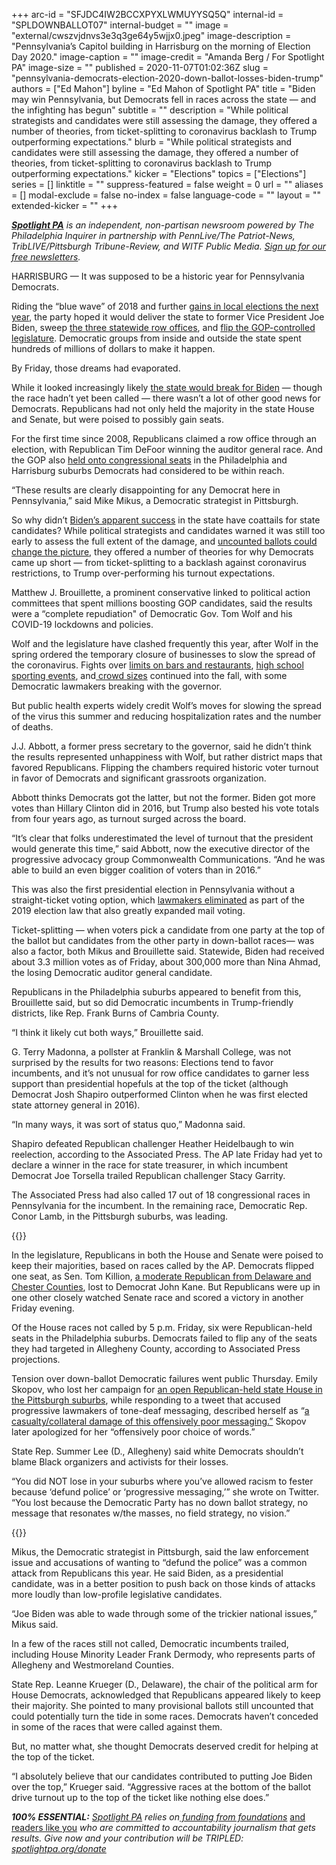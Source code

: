 +++
arc-id = "SFJDC4IW2BCCXPYXLWMUYYSQ5Q"
internal-id = "SPLDOWNBALLOT07"
internal-budget = ""
image = "external/cwszvjdnvs3e3q3ge64y5wjjx0.jpeg"
image-description = "Pennsylvania’s Capitol building in Harrisburg on the morning of Election Day 2020."
image-caption = ""
image-credit = "Amanda Berg / For Spotlight PA"
image-size = ""
published = 2020-11-07T01:02:36Z
slug = "pennsylvania-democrats-election-2020-down-ballot-losses-biden-trump"
authors = ["Ed Mahon"]
byline = "Ed Mahon of Spotlight PA"
title = "Biden may win Pennsylvania, but Democrats fell in races across the state — and the infighting has begun"
subtitle = ""
description = "While political strategists and candidates were still assessing the damage, they offered a number of theories, from ticket-splitting to coronavirus backlash to Trump outperforming expectations."
blurb = "While political strategists and candidates were still assessing the damage, they offered a number of theories, from ticket-splitting to coronavirus backlash to Trump outperforming expectations."
kicker = "Elections"
topics = ["Elections"]
series = []
linktitle = ""
suppress-featured = false
weight = 0
url = ""
aliases = []
modal-exclude = false
no-index = false
language-code = ""
layout = ""
extended-kicker = ""
+++

<a href="https://www.spotlightpa.org/"><i><b>Spotlight PA</b></i></a><i> is an independent, non-partisan newsroom powered by The Philadelphia Inquirer in partnership with PennLive/The Patriot-News, TribLIVE/Pittsburgh Tribune-Review, and WITF Public Media. </i><a href="https://www.spotlightpa.org/newsletters"><i>Sign up for our free newsletters</i></a><i>.</i>

HARRISBURG — It was supposed to be a historic year for Pennsylvania Democrats.

Riding the “blue wave” of 2018 and further <a href="https://www.inquirer.com/news/pennsylvania-2019-election-results-20191106.html" target=_blank>gains in local elections the next year</a>, the party hoped it would deliver the state to former Vice President Joe Biden, sweep <a href="https://www.inquirer.com/politics/election/pennsylvania-row-offices-attorney-general-auditor-treasurer-20201031.html" target=_blank>the three statewide row offices</a>, and <a href="https://www.inquirer.com/politics/election/pennsylvania-state-house-senate-2020-election-20201026.html" target=_blank>flip the GOP-controlled legislature</a>. Democratic groups from inside and outside the state spent hundreds of millions of dollars to make it happen.

By Friday, those dreams had evaporated.

While it looked increasingly likely <a href="https://www.inquirer.com/politics/election/live/elections-2020-results-candidates-updates-news-pennsylvania-20201106.html#card-890981147" target=_blank>the state would break for Biden</a> — though the race hadn’t yet been called — there wasn’t a lot of other good news for Democrats. Republicans had not only held the majority in the state House and Senate, but were poised to possibly gain seats.

For the first time since 2008, Republicans claimed a row office through an election, with Republican Tim DeFoor winning the auditor general race. And the GOP also <a href="https://www.inquirer.com/politics/election/brian-fitzpatrick-christine-finello-1st-district-us-house-2020-pa-results-20201104.html" target=_blank>held onto congressional seats</a> in the Philadelphia and Harrisburg suburbs Democrats had considered to be within reach.

“These results are clearly disappointing for any Democrat here in Pennsylvania,” said Mike Mikus, a Democratic strategist in Pittsburgh.

<script src="https://www.spotlightpa.org/embed.js" async></script><div data-spl-embed-version="1" data-spl-src="https://www.spotlightpa.org/embeds/newsletter/"></div>

So why didn’t <a href="https://www.inquirer.com/news/2020-election-trump-biden-vote-count-pa-philly-results-20201105.html" target="_blank">Biden’s apparent success</a> in the state have coattails for state candidates? While political strategists and candidates warned it was still too early to assess the full extent of the damage, and <a href="https://www.inquirer.com/politics/election/spl/provisional-ballot-pennsylvania-counting-election-2020-20201106.html?outputType=amp" target="_blank">uncounted ballots could change the picture</a>, they offered a number of theories for why Democrats came up short — from ticket-splitting to a backlash against coronavirus restrictions, to Trump over-performing his turnout expectations.

Matthew J. Brouillette, a prominent conservative linked to political action committees that spent millions boosting GOP candidates, said the results were a “complete repudiation" of Democratic Gov. Tom Wolf and his COVID-19 lockdowns and policies.

Wolf and the legislature have clashed frequently this year, after Wolf in the spring ordered the temporary closure of businesses to slow the spread of the coronavirus. Fights over <a href="https://www.post-gazette.com/business/money/2020/10/21/Pennsylvania-House-governor-wolf-veto-coronavirus-restrictions-bars/stories/202010210114">limits on bars and restaurants</a>, <a href="https://www.pennlive.com/sports/2020/09/pa-house-falls-short-in-effort-to-override-gov-tom-wolfs-veto-of-high-schools-sports-bill.html">high school sporting events</a>, and<a href="https://apnews.com/article/virus-outbreak-donald-trump-pennsylvania-pittsburgh-tom-wolf-b458bed82c1b20cf77fdd89736687708"> crowd sizes</a> continued into the fall, with some Democratic lawmakers breaking with the governor.

But public health experts widely credit Wolf’s moves for slowing the spread of the virus this summer and reducing hospitalization rates and the number of deaths.

J.J. Abbott, a former press secretary to the governor, said he didn’t think the results represented unhappiness with Wolf, but rather district maps that favored Republicans. Flipping the chambers required historic voter turnout in favor of Democrats and significant grassroots organization.

Abbott thinks Democrats got the latter, but not the former. Biden got more votes than Hillary Clinton did in 2016, but Trump also bested his vote totals from four years ago, as turnout surged across the board.

“It’s clear that folks underestimated the level of turnout that the president would generate this time,” said Abbott, now the executive director of the progressive advocacy group Commonwealth Communications. “And he was able to build an even bigger coalition of voters than in 2016.”

This was also the first presidential election in Pennsylvania without a straight-ticket voting option, which <a href="https://www.inquirer.com/news/pennsylvania-straight-party-voting-20191112.html">lawmakers eliminated</a> as part of the 2019 election law that also greatly expanded mail voting.

Ticket-splitting — when voters pick a candidate from one party at the top of the ballot but candidates from the other party in down-ballot races— was also a factor, both Mikus and Brouillette said. Statewide, Biden had received about 3.3 million votes as of Friday, about 300,000 more than Nina Ahmad, the losing Democratic auditor general candidate.

Republicans in the Philadelphia suburbs appeared to benefit from this, Brouillette said, but so did Democratic incumbents in Trump-friendly districts, like Rep. Frank Burns of Cambria County.

“I think it likely cut both ways,” Brouillette said.

G. Terry Madonna, a pollster at Franklin &amp; Marshall College, was not surprised by the results for two reasons: Elections tend to favor incumbents, and it’s not unusual for row office candidates to garner less support than presidential hopefuls at the top of the ticket (although Democrat Josh Shapiro outperformed Clinton when he was first elected state attorney general in 2016).

“In many ways, it was sort of status quo,” Madonna said.

Shapiro defeated<b> </b>Republican challenger Heather Heidelbaugh to win reelection, according to the Associated Press. The AP late Friday had yet to declare a winner in the race for state treasurer, in which incumbent Democrat Joe Torsella trailed Republican challenger Stacy Garrity.

The Associated Press had also called 17 out of 18 congressional races in Pennsylvania for the incumbent. In the remaining race, Democratic Rep. Conor Lamb, in the Pittsburgh suburbs, was leading.

{{<picture src="external/sn5asjvj169hr34hcv3c6n142c.jpeg" description="Republican state Sen. Tom Killion campaigns in Aston, Pa., in August." caption="Republican state Sen. Tom Killion campaigns in Aston, Pa., in August." credit="JOSE F. MORENO / Philadelphia Inquirer">}} 

In the legislature, Republicans in both the House and Senate were poised to keep their majorities, based on races called by the AP. Democrats flipped one seat, as Sen. Tom Killion, <a href="https://www.inquirer.com/politics/pennsylvania/philadelphia-suburbs-republicans-trump-20200823.html" target=_blank>a moderate Republican from Delaware and Chester Counties</a>, lost to Democrat John Kane. But Republicans were up in one other closely watched Senate race and scored a victory in another Friday evening.

Of the House races not called by 5 p.m. Friday, six were Republican-held seats in the Philadelphia suburbs. Democrats failed to flip any of the seats they had targeted in Allegheny County, according to Associated Press projections.

Tension over down-ballot Democratic failures went public Thursday. Emily Skopov, who lost her campaign for <a href="https://www.inquirer.com/politics/election/pittsburgh-pennsylania-suburbs-joe-biden-donald-trump-20200928.html" target=_blank>an open Republican-held state House in the Pittsburgh suburbs</a>, while responding to a tweet that accused progressive lawmakers of tone-deaf messaging, described herself as “<a href="https://twitter.com/EmilySkopovPA/status/1324461733650567171">a casualty/collateral damage of this offensively poor messaging.”</a> Skopov later apologized for her “offensively poor choice of words.”

State Rep. Summer Lee (D., Allegheny) said white Democrats shouldn’t blame Black organizers and activists for their losses.

“You did NOT lose in your suburbs where you’ve allowed racism to fester because ‘defund police’ or ‘progressive messaging,’” she wrote on Twitter. “You lost because the Democratic Party has no down ballot strategy, no message that resonates w/the masses, no field strategy, no vision.”

{{<picture src="external/2n6ktw2h0mdd610j0qenyhjqjr.jpeg" description="Democratic state House candidate Emily Skopov in Allegheny County in September." caption="Democratic state House candidate Emily Skopov in Allegheny County in September." credit="TOM GRALISH / Philadelphia Inquirer">}} 

Mikus, the Democratic strategist in Pittsburgh, said the law enforcement issue and accusations of wanting to “defund the police” was a common attack from Republicans this year. He said Biden, as a presidential candidate, was in a better position to push back on those kinds of attacks more loudly than low-profile legislative candidates.

“Joe Biden was able to wade through some of the trickier national issues,” Mikus said.

In a few of the races still not called, Democratic incumbents trailed, including House Minority Leader Frank Dermody, who represents parts of Allegheny and Westmoreland Counties.

<script src="https://www.spotlightpa.org/embed.js" async></script><div data-spl-embed-version="1" data-spl-src="https://www.spotlightpa.org/embeds/donate/?teaser_text=Spotlight%20PA%20provides%20essential%2C%20public-service%20journalism%20about%20Pennsylvania%20thank%20to%20readers%20like%20you.%20For%20a%20limited%20time%2C%20become%20a%20member%20and%20your%20contribution%20will%20be%20TRIPLED.&cta_text=YES%2C%20TRIPLE%20MY%20GIFT&eyebrow_text=BECOME%20A%20MEMBER"></div>

State Rep. Leanne Krueger (D., Delaware), the chair of the political arm for House Democrats, acknowledged that Republicans appeared likely to keep their majority. She pointed to many provisional ballots still uncounted that could potentially turn the tide in some races.<b> </b>Democrats haven’t conceded in some of the races that were called against them.

But, no matter what, she thought Democrats deserved credit for helping at the top of the ticket.

“I absolutely believe that our candidates contributed to putting Joe Biden over the top,” Krueger said. “Aggressive races at the bottom of the ballot drive turnout up to the top of the ticket like nothing else does.”

<i><b>100% ESSENTIAL:</b></i><i> </i><a href="https://www.spotlightpa.org/"><i>Spotlight PA</i></a><i> relies on</i><a href="https://www.spotlightpa.org/support"><i> funding from foundations</i></a><i> </i><a href="https://www.spotlightpa.org/support">and readers like you</a><i> who are committed to accountability journalism that gets results. Give now and your contribution will be TRIPLED: </i><a href="http://spotlightpa.org/donate"><i>spotlightpa.org/donate</i></a>
